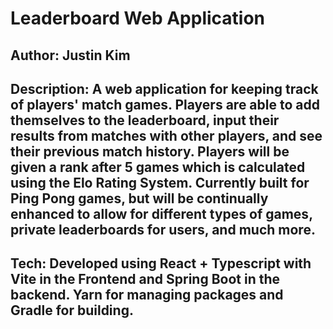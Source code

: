 # Leaderboard Web Application
## Author: Justin Kim
## Description: A web application for keeping track of players' match games. Players are able to add themselves to the leaderboard, input their results from matches with other players, and see their previous match history. Players will be given a rank after 5 games which is calculated using the Elo Rating System. Currently built for Ping Pong games, but will be continually enhanced to allow for different types of games, private leaderboards for users, and much more.
## Tech: Developed using React + Typescript with Vite in the Frontend and Spring Boot in the backend. Yarn for managing packages and Gradle for building.

